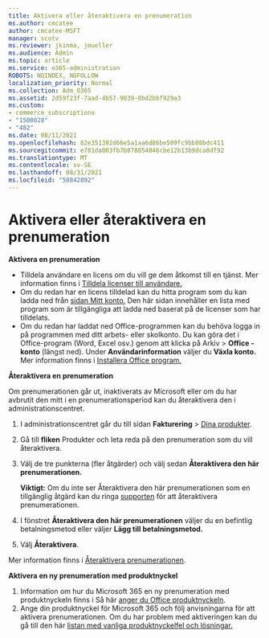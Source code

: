 ```yaml
---
title: Aktivera eller återaktivera en prenumeration
ms.author: cmcatee
author: cmcatee-MSFT
manager: scotv
ms.reviewer: jkinma, jmueller
ms.audience: Admin
ms.topic: article
ms.service: o365-administration
ROBOTS: NOINDEX, NOFOLLOW
localization_priority: Normal
ms.collection: Adm_O365
ms.assetid: 2d59f23f-7aad-4b57-9039-0bd2bbf929a3
ms.custom:
- commerce_subscriptions
- "1500028"
- "482"
ms.date: 08/11/2021
ms.openlocfilehash: 82e351382d66e5a1aa6d86be509fc9bb08bdc411
ms.sourcegitcommit: e781da003fb7b878854846cbe12b13b9dca8df92
ms.translationtype: MT
ms.contentlocale: sv-SE
ms.lasthandoff: 08/31/2021
ms.locfileid: "58842892"
---
```

# <a name="activate-or-reactivate-a-subscription"></a>Aktivera eller återaktivera en prenumeration

**Aktivera en prenumeration**

- Tilldela användare en licens om du vill ge dem åtkomst till en tjänst. Mer information finns i [Tilldela licenser till användare.](https://docs.microsoft.com/microsoft-365/admin/manage/assign-licenses-to-users)
- Om du redan har en licens tilldelad kan du hitta program som du kan ladda ned från [sidan Mitt konto.](https://portal.office.com/account/#installs) Den här sidan innehåller en lista med program som är tillgängliga att ladda ned baserat på de licenser som har tilldelats.
- Om du redan har laddat ned Office-programmen kan du behöva logga in på programmen med ditt arbets- eller skolkonto. Du kan göra det i Office-program (Word, Excel osv.) genom att klicka på Arkiv  >  **Office -konto** (längst ned). Under **Användarinformation** väljer du **Växla konto.** Mer information finns i [Installera Office program.](https://docs.microsoft.com/microsoft-365/admin/setup/install-applications)

**Återaktivera en prenumeration**

Om prenumerationen går ut, inaktiverats av Microsoft eller om du har avbrutit den mitt i en prenumerationsperiod kan du återaktivera den i administrationscentret.
  
1. I administrationscentret går du till sidan **Fakturering** > [Dina produkter](https://go.microsoft.com/fwlink/p/?linkid=842054).
2. Gå till **fliken** Produkter och leta reda på den prenumeration som du vill återaktivera.
3. Välj de tre punkterna (fler åtgärder) och välj sedan **Återaktivera den här prenumerationen.**

    **Viktigt:** Om du inte  ser Återaktivera den här prenumerationen som en tillgänglig åtgärd kan du ringa [supporten](https://go.microsoft.com/fwlink/p/?linkid=518322) för att återaktivera prenumerationen.

4. I fönstret **Återaktivera den här prenumerationen** väljer du en befintlig betalningsmetod eller väljer **Lägg till betalningsmetod.**
5. Välj **Återaktivera**.

Mer information finns i [Återaktivera prenumerationen](https://docs.microsoft.com/microsoft-365/commerce/subscriptions/reactivate-your-subscription).

**Aktivera en ny prenumeration med produktnyckel**

1. Information om hur du Microsoft 365 en ny prenumeration med produktnyckeln finns i Så här [anger du Office produktnyckeln](https://support.office.com/article/where-to-enter-your-office-product-key-0a82e5ae-739e-4b92-a6f4-2ec780c185db).
2. Ange din produktnyckel för Microsoft 365 och följ anvisningarna för att aktivera prenumerationen. Om du har problem med aktiveringen kan du gå till den här [listan med vanliga produktnyckelfel och lösningar.](https://docs.microsoft.com/microsoft-365/commerce/product-key-errors-and-solutions)